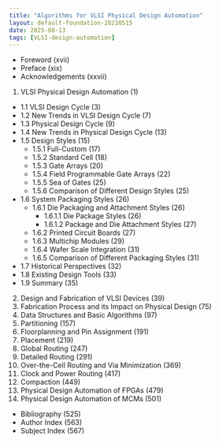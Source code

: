 ```yaml
---
title: "Algorithms for VLSI Physical Design Automation"
layout: default-foundation-20210515
date: 2025-08-13
tags: [VLSI-design-automation]
---
```


- Foreword (xvii)  
- Preface (xix)  
- Acknowledgements (xxvii)  

1. VLSI Physical Design Automation (1)  
  - 1.1 VLSI Design Cycle (3)  
  - 1.2 New Trends in VLSI Design Cycle (7)  
  - 1.3 Physical Design Cycle (9)  
  - 1.4 New Trends in Physical Design Cycle (13)  
  - 1.5 Design Styles (15)  
    - 1.5.1 Full-Custom (17)  
    - 1.5.2 Standard Cell (18)  
    - 1.5.3 Gate Arrays (20)  
    - 1.5.4 Field Programmable Gate Arrays (22)  
    - 1.5.5 Sea of Gates (25)  
    - 1.5.6 Comparison of Different Design Styles (25)  
  - 1.6 System Packaging Styles (26)  
    - 1.6.1 Die Packaging and Attachment Styles (26)  
      - 1.6.1.1 Die Package Styles (26)  
      - 1.6.1.2 Package and Die Attachment Styles (27)  
    - 1.6.2 Printed Circuit Boards (27)  
    - 1.6.3 Multichip Modules (29)  
    - 1.6.4 Wafer Scale Integration (31)  
    - 1.6.5 Comparison of Different Packaging Styles (31)  
  - 1.7 Historical Perspectives (32)  
  - 1.8 Existing Design Tools (33)  
  - 1.9 Summary (35)  

2. Design and Fabrication of VLSI Devices (39)  
3. Fabrication Process and its Impact on Physical Design (75)  
4. Data Structures and Basic Algorithms (97)  
5. Partitioning (157)  
6. Floorplanning and Pin Assignment (191)  
7. Placement (219)  
8. Global Routing (247)  
9. Detailed Routing (291)  
10. Over-the-Cell Routing and Via Minimization (369)  
11. Clock and Power Routing (417)  
12. Compaction (449)  
13. Physical Design Automation of FPGAs (479)  
14. Physical Design Automation of MCMs (501)  

- Bibliography (525)  
- Author Index (563)  
- Subject Index (567)

